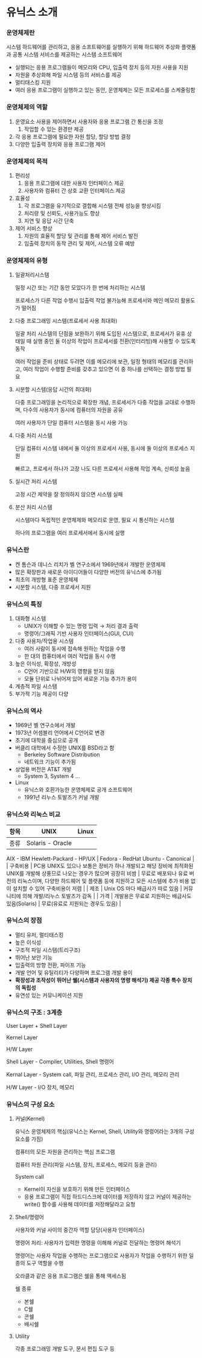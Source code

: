 # 유닉스 소개

### 운영체제란

시스템 하드웨어를 관리하고, 응용 소프트웨어를 실행하기 위해 하드웨어 추상화 플랫폼과 공통 시스템 서비스를 제공하는 시스템 소프트웨어

- 실행되는 응용 프로그램들이 메모리와 CPU, 입출력 장치 등의 자원 사용을 지원
- 자원을 추상화해 파일 시스템 등의 서비스를 제공
- 멀티태스킹 지원
- 여러 응용 프로그램이 실행하고 있는 동안, 운영체제는 모든 프로세스를 스케줄링함

### 운영체제의 역할

1. 운영요소 사용을 제어하면서 사용자와 응용 프로그램 간 통신을 조정
    1. 작업할 수 있는 환경만 제공
2. 각 응용 프로그램에 필요한 자원 할당, 할당 방법 결정
3. 다양한 입출력 장치와 응용 프로그램 제어

### 운영체제의 목적

1. 편리성
    1. 응용 프로그램에 대한 사용자 인터페이스 제공
    2. 사용자와 컴퓨터 간 상호 교환 인터페이스 제공
2. 효율성
    1. 각 프로그램을 유기적으로 결합해 시스템 전체 성능을 향상시킴
    2. 처리량 및 신뢰도, 사용가능도 향상
    3. 지연 및 응답 시간 단축
3. 제어 서비스 향상
    1. 자원의 효율적 할당 및 관리를 통해 제어 서비스 발전
    2. 입출력 장치의 동작 관리 및 제어, 시스템 오류 예방

### 운영체제의 유형

1. 일괄처리시스템
    
    일정 시간 또는 기간 동안 모았다가 한 번에 처리하는 시스템
    
    프로세스가 다른 작업 수행시 입출력 작업 불가능해 프로세서와 메인 메모리 활용도가 떨어짐
    
2. 다중 프로그래밍 시스템(프로세서 사용 최대화)
    
    일괄 처리 시스템의 단점을 보완하기 위해 도입된 시스템으로, 프로세서가 유휴 상태일 때 실행 중인 둘 이상의 작업이 프로세서를 전환(인터리빙)해 사용할 수 있도록 동작
    
    여러 작업을 준비 상태로 두려면 이를 메모리에 보관, 일정 형태의 메모리를 관리하고, 여러 작업이 수행할 준비를 갖추고 있으면 이 중 하나를 선택하는 결정 방법 필요
    
3. 시분할 시스템(응답 시간의 최대화)
    
    다중 프로그래밍을 논리적으로 확장한 개념, 프로세서가 다중 작업을 교대로 수행하며, 다수의 사용자가 동시에 컴퓨터의 자원을 공유
    
    여러 사용자가 단일 컴퓨터 시스템을 동시 사용 가능
    
4. 다중 처리 시스템
    
    단일 컴퓨터 시스템 내에서 둘 이상의 프로세서 사용, 동시에 둘 이상의 프로세스 지원
    
    빠르고, 프로세서 하나가 고장 나도 다른 프로세서 사용해 작업 계속, 신뢰성 높음
    
5. 실시간 처리 시스템
    
    고정 시간 제약을 잘 정의하지 않으면 시스템 실패
    
6. 분산 처리 시스템
    
    시스템마다 독립적인 운영체제와 메모리로 운영, 필요 시 통신하는 시스템
    
    하나의 프로그램을 여러 프로세서에서 동시에 실행
    

### 유닉스란

- 켄 톰슨과 데니스 리치가 벨 연구소에서 1969년에서 개발한 운영체제
- 많은 확장판과 새로운 아이디어들이 다양한 버전의 유닉스에 추가됨
- 최초의 개방형 표준 운영체제
- 시분할 시스템, 다중 프로세서 지원

### 유닉스의 특징

1. 대화형 시스템
    - UNIX가 이해할 수 있는 명령 입력 → 처리 결과 출력
    - 명령어/그래픽 기반 사용자 인터페이스(GUI, CUI)
2. 다중 사용자/작업용 시스템
    - 여러 사람이 동시에 접속해 원하는 작업을 수행
    - 한 대의 컴퓨터에서 여러 작업을 동시 수행
3. 높은 이식성, 확장성, 개방성
    - C언어 기반으로 H/W의 영향을 받지 않음
    - 모듈 단위로 나뉘어져 있어 새로운 기능 추가가 용이
4. 계층적 파일 시스템
5. 부가적 기능 제공이 다양

### 유닉스의 역사

- 1969년 벨 연구소에서 개발
- 1973년 어셈블리 언어에서 C언어로 변경
- 초기에 대학을 중심으로 공개
- 버클리 대학에서 수정한 UNIX를 BSD라고 함
    - Berkeley Software Distribution
    - 네트워크 기능이 추가됨
- 상업용 버전은 AT&T 개발
    - System 3, System 4 ...
- Linux
    - 유닉스와 호환가능한 운영체제로 공개 소프트웨어
    - 1991년 리누스 토발즈가 커널 개발
    

### 유닉스와 리눅스 비교

| 항목 | UNIX | Linux |
| --- | --- | --- |
| 종류 | Solaris - Oracle
AIX - IBM
Hewlett-Packard - HP/UX | Fedora - RedHat
Ubuntu - Canonical |
| 구축비용 | PC용 UNIX도 있으나 보통은 장비가 하나 개발되고 해당 장비에 최적화된 UNIX를 개발해 상풍므로 나오는 경우가 많으며 굉장히 비쌈 | 무료로 배포되나 유료 버전의 리눅스이며, 다양한 하드웨어 및 플랫폼 등에 지원하고 모든 시스템에 추가 비용 없이 설치할 수 있어 구축비용이 저렴 |
| 제조 | Unix OS 마다 배급사가 따로 있음 | 커뮤니티에 의해 개발/리누스 토발즈가 감독 |
| 가격 | 개발용은 무료로 지원하는 배급사도 있음(Solaris) | 무료(유료로 지원되는 경우도 있음) |

### 유닉스의 장점

- 멀티 유저, 멀티태스킹
- 높은 이식성
- 구조적 파일 시스템(트리구조)
- 뛰어난 보안 기능
- 입출력의 방향 전환, 파이프 기능
- 개발 언어 및 유틸리티가 다양하며 프로그램 개발 용이
- **확장성과 조작성이 뛰어난 쉘(시스템과 사용자의 명령 해석기) 제공 각종 특수 장치의 독립성**
- 유연성 있는 커뮤니케이션 지원

### 유닉스의 구조 : 3계층

User Layer + Shell Layer 

Kernel Layer

H/W Layer

Shell Layer - Compiler, Utilities, Shell 명령어

Kernal Layer - System call, 파일 관리, 프로세스 관리, I/O 관리, 메모리 관리

H/W Layer - I/O 장치, 메모리

### 유닉스의 구성 요소

1. 커널(Kernel)
    
    유닉스 운영체제의 핵심(유닉스는 Kernel, Shell, Utility와 명렁어라는 3개의 구성요소를 가짐)
    
    컴퓨터의 모든 자원을 관리하는 핵심 프로그램
    
    컴퓨터 자원 관리(파일 시스템, 장치, 프로세스, 메모리 등을 관리)
    
    System call
    
    - Kernel이 자신을 보호하기 위해 만든 인터페이스
    - 응용 프로그램이 직접 하드디스크에 데이터를 저장하지 않고 커널이 제공하는 write() 함수를 사용해 데이터를 저장해달라고 요청
    
2. Shell/명령어
    
    사용자와 커널 사이의 중간자 역할 담당(사용자 인터페이스)
    
    명령어 처리: 사용자가 입력한 명령을 이해해 커널로 전달하는 명령어 해석기
    
    명령어는 사용자 작업을 수행하는 프로그램으로 사용자가 작업을 수행하기 위한 일종의 도구 역할을 수행
    
    오라클과 같은 응용 프로그램은 쉘을 통해 액세스됨
    
    쉘 종류
    
    - 본쉘
    - C쉘
    - 콘쉘
    - 배시쉘
    
3. Utility
    
    각종 프로그래밍 개발 도구, 문서 편집 도구 등